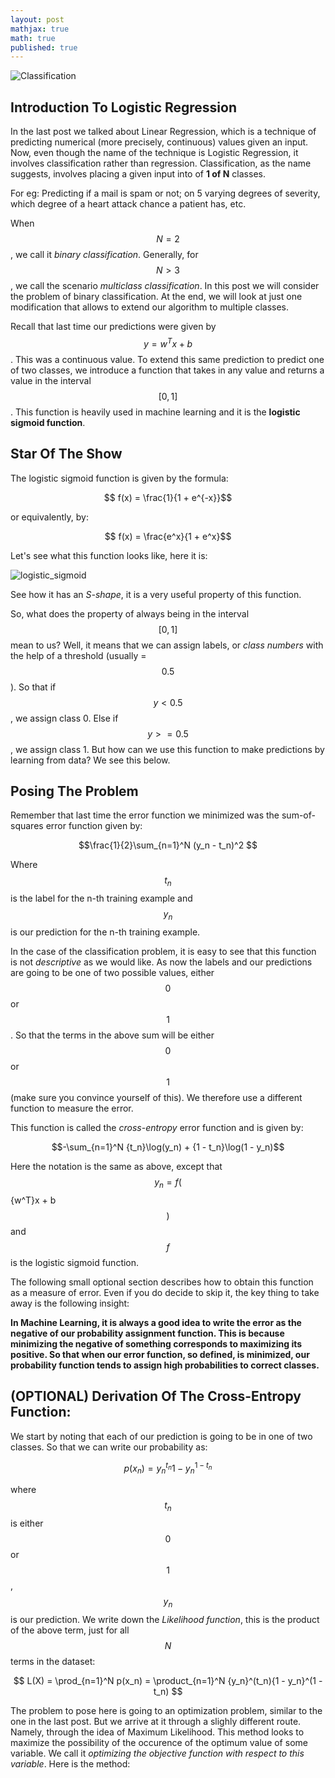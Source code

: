 ```yaml
---
layout: post
mathjax: true
math: true
published: true
---
```


![Classification]({{site.baseurl}}/images/SheepClass.jpg)

## Introduction To Logistic Regression

In the last post we talked about Linear Regression, which is a technique of predicting numerical (more precisely, continuous) values given an input. Now, even though the name of the technique is Logistic Regression, it involves classification rather than regression. Classification, as the name suggests, involves placing a given input into of **1 of N** classes. 

For eg: Predicting if a mail is spam or not; on 5 varying degrees of severity, which degree of a heart attack chance a patient has, etc.

When $$N = 2$$, we call it *binary classification*. Generally, for $$N > 3$$, we call the scenario *multiclass classification*. In this post we will consider the problem of binary classification. At the end, we will look at just one modification that allows to extend our algorithm to multiple classes.

Recall that last time our predictions were given by $$y = {w^T}x + b$$. This was a continuous value. To extend this same prediction to predict one of two classes, we introduce a function that takes in any value and returns a value in the interval $$[0, 1]$$. This function is heavily used in machine learning and it is the **logistic sigmoid function**.

## Star Of The Show

The logistic sigmoid function is given by the formula:

$$ f(x) = \frac{1}{1 + e^{-x}}$$ 

or equivalently, by:

$$ f(x) = \frac{e^x}{1 + e^x}$$

Let's see what this function looks like, here it is:

![logistic_sigmoid]({{site.baseurl}}/images/sigmoid.png)

See how it has an *S-shape*, it is a very useful property of this function.

So, what does the property of always being in the interval $$[0,1]$$ mean to us? Well, it means that we can assign labels, or *class numbers* with the help of a threshold (usually = $$0.5$$). So that if $$y < 0.5$$, we assign class 0. Else if $$y >= 0.5$$, we assign class 1. But how can we use this function to make predictions by learning from data? We see this below.

## Posing The Problem

Remember that last time the error function we minimized was the sum-of-squares error function given by:

$$\frac{1}{2}\sum_{n=1}^N (y_n - t_n)^2 $$

Where $$t_n$$ is the label for the n-th training example and $$y_n$$ is our prediction for the n-th training example.

In the case of the classification problem, it is easy to see that this function is not *descriptive* as we would like. As now the labels and our predictions are going to be one of two possible values, either $$0$$ or $$1$$. So that the terms in the above sum will be either $$0$$ or $$1$$ (make sure you convince yourself of this). We therefore use a different function to measure the error.

This function is called the *cross-entropy* error function and is given by:

$$-\sum_{n=1}^N {t_n}\log(y_n) + {1 - t_n}\log(1 - y_n)$$

Here the notation is the same as above, except that $$y_n = f($${w^T}x + b$$)$$ and $$f$$ is the logistic sigmoid function. 

The following small optional section describes how to obtain this function as a measure of error. Even if you do decide to skip it, the key thing to take away is the following insight: 

**In Machine Learning, it is always a good idea to write the error as the negative of our probability assignment function. This is because minimizing the negative of something corresponds to maximizing its positive. So that when our error function, so defined, is minimized, our probability function tends to assign high probabilities to correct classes.**

## (OPTIONAL) Derivation Of The Cross-Entropy Function:

We start by noting that each of our prediction is going to be in one of two classes. So that we can write our probability as:

$$p(x_n) = {y_n}^{t_n}{1 - y_n}^{1 - t_n}$$

where $$t_n$$ is either $$0$$ or $$1$$, $$y_n$$ is our prediction. We write down the *Likelihood function*, this is the product of the above term, just for all $$N$$ terms in the dataset:

$$ L(X) = \prod_{n=1}^N p(x_n) = \product_{n=1}^N {y_n}^(t_n){1 - y_n}^(1 - t_n) $$



The problem to pose here is going to an optimization problem, similar to the one in the last post. But we arrive at it through a slighly different route. Namely, through the idea of Maximum Likelihood. This method looks to maximize the possibility of the occurence of the optimum value of some variable. We call it *optimizing the objective function with respect to this variable*. Here is the method:

